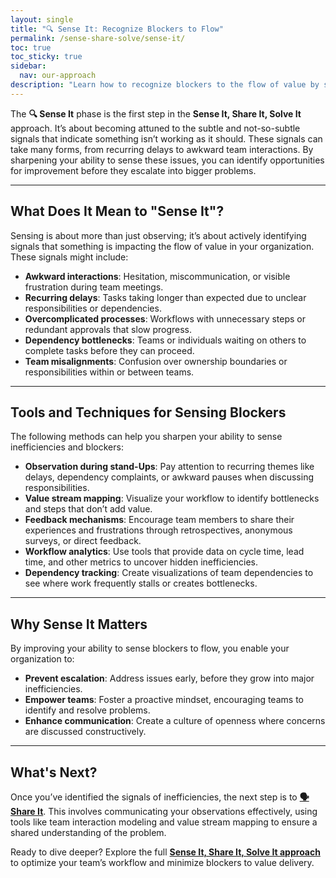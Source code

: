 ```yaml
---
layout: single
title: "🔍 Sense It: Recognize Blockers to Flow"
permalink: /sense-share-solve/sense-it/
toc: true
toc_sticky: true
sidebar:
  nav: our-approach
description: "Learn how to recognize blockers to the flow of value by sensing awkward interactions, dependencies, and inefficiencies in your team's workflows."
---
```


The **🔍 Sense It** phase is the first step in the **Sense It, Share It, Solve It** approach. It’s about becoming attuned to the subtle and not-so-subtle signals that indicate something isn’t working as it should. These signals can take many forms, from recurring delays to awkward team interactions. By sharpening your ability to sense these issues, you can identify opportunities for improvement before they escalate into bigger problems.

---

## What Does It Mean to "Sense It"?

Sensing is about more than just observing; it’s about actively identifying signals that something is impacting the flow of value in your organization. These signals might include:

- **Awkward interactions**: Hesitation, miscommunication, or visible frustration during team meetings.
- **Recurring delays**: Tasks taking longer than expected due to unclear responsibilities or dependencies.
- **Overcomplicated processes**: Workflows with unnecessary steps or redundant approvals that slow progress.
- **Dependency bottlenecks**: Teams or individuals waiting on others to complete tasks before they can proceed.
- **Team misalignments**: Confusion over ownership boundaries or responsibilities within or between teams.

---

## Tools and Techniques for Sensing Blockers

The following methods can help you sharpen your ability to sense inefficiencies and blockers:

- **Observation during stand-Ups**: Pay attention to recurring themes like delays, dependency complaints, or awkward pauses when discussing responsibilities.
- **Value stream mapping**: Visualize your workflow to identify bottlenecks and steps that don’t add value.
- **Feedback mechanisms**: Encourage team members to share their experiences and frustrations through retrospectives, anonymous surveys, or direct feedback.
- **Workflow analytics**: Use tools that provide data on cycle time, lead time, and other metrics to uncover hidden inefficiencies.
- **Dependency tracking**: Create visualizations of team dependencies to see where work frequently stalls or creates bottlenecks.

---

## Why Sense It Matters

By improving your ability to sense blockers to flow, you enable your organization to:

- **Prevent escalation**: Address issues early, before they grow into major inefficiencies.
- **Empower teams**: Foster a proactive mindset, encouraging teams to identify and resolve problems.
- **Enhance communication**: Create a culture of openness where concerns are discussed constructively.

---

## What's Next?

Once you’ve identified the signals of inefficiencies, the next step is to **[🗣 Share It](/sense-share-solve/share-it/)**. This involves communicating your observations effectively, using tools like team interaction modeling and value stream mapping to ensure a shared understanding of the problem.

Ready to dive deeper? Explore the full **[Sense It, Share It, Solve It approach](/sense-share-solve/)** to optimize your team’s workflow and minimize blockers to value delivery.
